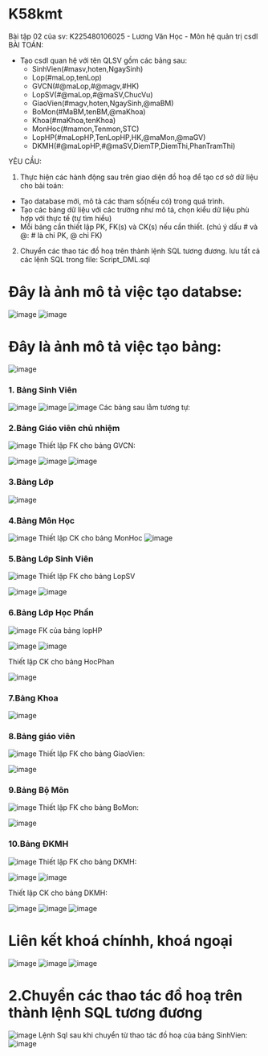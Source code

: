 # K58kmt
Bài tập 02 của sv: K225480106025 - Lương Văn Học - Môn hệ quản trị csdl
BÀI TOÁN:
- Tạo csdl quan hệ với tên QLSV gồm các bảng sau:
  + SinhVien(#masv,hoten,NgaySinh)
  + Lop(#maLop,tenLop)
  + GVCN(#@maLop,#@magv,#HK)
  + LopSV(#@maLop,#@maSV,ChucVu)
  + GiaoVien(#magv,hoten,NgaySinh,@maBM)
  + BoMon(#MaBM,tenBM,@maKhoa)
  + Khoa(#maKhoa,tenKhoa)
  + MonHoc(#mamon,Tenmon,STC)
  + LopHP(#maLopHP,TenLopHP,HK,@maMon,@maGV)
  + DKMH(#@maLopHP,#@maSV,DiemTP,DiemThi,PhanTramThi)

YÊU CẦU:
1. Thực hiện các hành động sau trên giao diện đồ hoạ để tạo cơ sở dữ liệu cho bài toán:
  + Tạo database mới, mô tả các tham số(nếu có) trong quá trình.
  + Tạo các bảng dữ liệu với các trường như mô tả, chọn kiểu dữ liệu phù hợp với thực tế (tự tìm hiểu)
  + Mỗi bảng cần thiết lập PK, FK(s) và CK(s) nếu cần thiết. (chú ý dấu # và @: # là chỉ PK, @ chỉ FK)
2. Chuyển các thao tác đồ hoạ trên thành lệnh SQL tương đương. lưu tất cả các lệnh SQL trong file: Script_DML.sql


# Đây là ảnh mô tả việc tạo databse:
![image](https://github.com/user-attachments/assets/f5dcdc3f-dabc-4209-8bfb-8cf45ab0ad11)
![image](https://github.com/user-attachments/assets/504409a0-af4a-4bf2-b0b7-52b008b5b3ba)

# Đây là ảnh mô tả việc tạo bảng:
![image](https://github.com/user-attachments/assets/89dcb971-230d-4faa-b857-d71765db3ad8)
### 1. Bảng Sinh Viên
![image](https://github.com/user-attachments/assets/9420e447-de60-479e-96d4-7a26cca06a10)
![image](https://github.com/user-attachments/assets/f457f033-ca6c-4eb2-9930-5a5d8149ce66)
![image](https://github.com/user-attachments/assets/403a1a39-94e8-4be8-bcf1-ba7d19be2130)
Các bảng sau lằm tương tự:
### 2.Bảng Giáo viên chủ nhiệm
![image](https://github.com/user-attachments/assets/7f68c13b-3864-4678-890c-afefbe8a0c81)
Thiết lập FK cho bảng GVCN:

![image](https://github.com/user-attachments/assets/0844d374-281d-491d-b12d-f559f2b2f45e)
![image](https://github.com/user-attachments/assets/30e37a69-5aad-41aa-b460-7f752daa3307)
![image](https://github.com/user-attachments/assets/6b2f7f70-8945-43ac-b245-f0b9915bcc0c)
### 3.Bảng Lớp
![image](https://github.com/user-attachments/assets/00a4b1d8-dc94-41ac-8ba2-ce8e50e2d04c)
### 4.Bảng Môn Học
![image](https://github.com/user-attachments/assets/82517297-6502-4a53-b427-a3d547ed8360)
Thiết lập CK cho bảng MonHoc
![image](https://github.com/user-attachments/assets/549f6c64-8a33-4b28-9f9b-7f0e0684c478)
### 5.Bảng Lớp Sinh Viên
![image](https://github.com/user-attachments/assets/eae9fc25-4b93-41be-ae0c-333cedc801e2)
Thiết lập FK cho bảng LopSV

![image](https://github.com/user-attachments/assets/95585812-48eb-41c2-a85a-434293c010c4)
![image](https://github.com/user-attachments/assets/1743c602-7495-4c0d-8928-71bb7bd4e8a2)
### 6.Bảng Lớp Học Phần
![image](https://github.com/user-attachments/assets/585a4dc1-6305-4bb2-86d3-33cfd9d68e1e)
FK của bảng lopHP

![image](https://github.com/user-attachments/assets/86255fa5-cd20-42fd-aeed-fe7becee9435)
![image](https://github.com/user-attachments/assets/90b85a39-1221-4571-8706-84ca85266ea7)

Thiết lập CK cho bảng HocPhan

![image](https://github.com/user-attachments/assets/db4d06d6-52f4-4f3e-93f0-4668e4f98be9)
### 7.Bảng Khoa
![image](https://github.com/user-attachments/assets/95ebde8c-d169-416f-85d6-83cf2e329f12)
### 8.Bảng giáo viên
![image](https://github.com/user-attachments/assets/0d836427-b0aa-417b-ba07-bf99bcf7f65c)
Thiết lập FK cho bảng GiaoVien:

![image](https://github.com/user-attachments/assets/ba0595bd-a0be-4979-9bca-b568fca0ac86)
### 9.Bảng Bộ Môn
![image](https://github.com/user-attachments/assets/e4536766-0caf-490e-82bf-335513f13687)
Thiết lập FK cho bảng BoMon:

![image](https://github.com/user-attachments/assets/3b34dba8-f776-4ff9-a983-73c06e57dde3)

### 10.Bảng ĐKMH
![image](https://github.com/user-attachments/assets/71ddfb1f-0c48-4e74-968d-c3aeebbd654a)
Thiết lập FK cho bảng DKMH:

![image](https://github.com/user-attachments/assets/4c295efe-8cdb-4d0f-8d2d-0d7434c3f14e)
![image](https://github.com/user-attachments/assets/6cc77dcc-5cf5-402a-887a-fbcdcea9bb64)

Thiết lập CK cho bảng DKMH:

![image](https://github.com/user-attachments/assets/6ab56566-46fb-4a92-896c-b49be1e866fb)
![image](https://github.com/user-attachments/assets/8ff3020c-1670-4a5d-a21d-42584efe538c)
![image](https://github.com/user-attachments/assets/50ed7a4f-6396-4cec-a721-b7301437a52a)

# Liên kết khoá chínhh, khoá ngoại
![image](https://github.com/user-attachments/assets/d1a64d40-56a1-4708-9881-382103eb8c0e)
![image](https://github.com/user-attachments/assets/c990b57f-26c2-4b87-9d61-4075c9c67dd2)
![image](https://github.com/user-attachments/assets/af780422-1284-4cca-ae0e-9a2655ebc19e)

# 2.Chuyển các thao tác đồ hoạ trên thành lệnh SQL tương đương
![image](https://github.com/user-attachments/assets/66de231b-53ae-4083-80af-0379b02c5279)
Lệnh Sql sau khi chuyển từ thao tác đồ hoạ của bảng SinhVien:
![image](https://github.com/user-attachments/assets/35d7ef2d-88c5-41a1-821e-67618adbb275)








